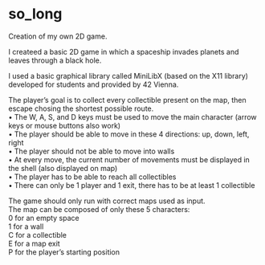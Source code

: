 # so_long
Creation of my own 2D game.

I createed a basic 2D game in which a spaceship invades planets and leaves through a black hole.

I used a basic graphical library called MiniLibX (based on the X11 library) developed for students and provided by 42 Vienna.

The player’s goal is to collect every collectible present on the map, then escape chosing the shortest possible route.  
• The W, A, S, and D keys must be used to move the main character (arrow keys or mouse buttons also work)  
• The player should be able to move in these 4 directions: up, down, left, right  
• The player should not be able to move into walls  
• At every move, the current number of movements must be displayed in the shell (also displayed on map)  
• The player has to be able to reach all collectibles  
• There can only be 1 player and 1 exit, there has to be at least 1 collectible  

The game should only run with correct maps used as input.  
The map can be composed of only these 5 characters:  
0 for an empty space  
1 for a wall  
C for a collectible  
E for a map exit  
P for the player’s starting position  

